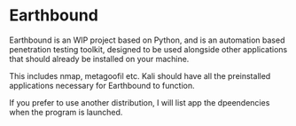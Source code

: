 # Earthbound

Earthbound is an WIP project based on Python, and is an automation based penetration testing toolkit, designed to be used alongside other applications that should already be installed on your machine.

This includes nmap, metagoofil etc. Kali should have all the preinstalled applications necessary for Earthbound to function.

If you prefer to use another distribution, I will list app the dpeendencies when the program is launched.
